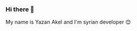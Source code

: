 ### Hi there 👋
My name is Yazan Akel and I'm syrian developer 😊
<!--
**yazanaqel/yazanaqel** is a ✨ _special_ ✨ repository because its `README.md` (this file) appears on your GitHub profile.

Here are some ideas to get you started:

- 🔭 I’m currently working on ...
- 🌱 I’m currently learning ...
- 👯 I’m looking to collaborate on ...
- 🤔 I’m looking for help with ...
- 💬 Ask me about ...
◽📫 check out my portfolio
- 😄 Pronouns: ...
- ⚡ Fun fact: ...
-->
